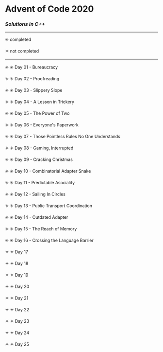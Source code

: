 # Advent of Code 2020

### _Solutions in C++_

----

:eight_spoked_asterisk: completed

:eight_pointed_black_star: not completed

----

:eight_spoked_asterisk: :eight_spoked_asterisk: Day 01 - Bureaucracy

:eight_spoked_asterisk: :eight_spoked_asterisk: Day 02 - Proofreading

:eight_spoked_asterisk: :eight_spoked_asterisk: Day 03 - Slippery Slope

:eight_spoked_asterisk: :eight_spoked_asterisk: Day 04 - A Lesson in Trickery

:eight_spoked_asterisk: :eight_spoked_asterisk: Day 05 - The Power of Two

:eight_spoked_asterisk: :eight_spoked_asterisk: Day 06 - Everyone's Paperwork

:eight_spoked_asterisk: :eight_spoked_asterisk: Day 07 - Those Pointless Rules No One Understands

:eight_spoked_asterisk: :eight_spoked_asterisk: Day 08 - Gaming, Interrupted

:eight_spoked_asterisk: :eight_spoked_asterisk: Day 09 - Cracking Christmas

:eight_spoked_asterisk: :eight_spoked_asterisk: Day 10 - Combinatorial Adapter Snake

:eight_spoked_asterisk: :eight_spoked_asterisk: Day 11 - Predictable Asociality

:eight_spoked_asterisk: :eight_spoked_asterisk: Day 12 - Sailing In Circles

:eight_spoked_asterisk: :eight_spoked_asterisk: Day 13 - Public Transport Coordination

:eight_spoked_asterisk: :eight_spoked_asterisk: Day 14 - Outdated Adapter

:eight_spoked_asterisk: :eight_spoked_asterisk: Day 15 - The Reach of Memory

:eight_spoked_asterisk: :eight_spoked_asterisk: Day 16 - Crossing the Language Barrier

:eight_pointed_black_star: :eight_pointed_black_star: Day 17

:eight_pointed_black_star: :eight_pointed_black_star: Day 18

:eight_pointed_black_star: :eight_pointed_black_star: Day 19

:eight_pointed_black_star: :eight_pointed_black_star: Day 20

:eight_pointed_black_star: :eight_pointed_black_star: Day 21

:eight_pointed_black_star: :eight_pointed_black_star: Day 22

:eight_pointed_black_star: :eight_pointed_black_star: Day 23

:eight_pointed_black_star: :eight_pointed_black_star: Day 24

:eight_pointed_black_star: :eight_pointed_black_star: Day 25
